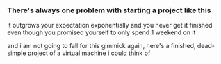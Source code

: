 ### There's always one problem with starting a project like this
it outgrows your expectation exponentially and you never get it finished even though
you promised yourself to only spend 1 weekend on it

and i am not going to fall for this gimmick again, here's a finished, dead-simple project of a virtual machine i could think of
